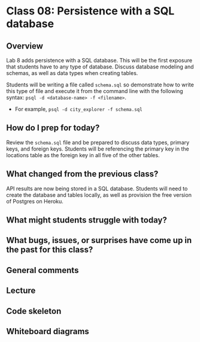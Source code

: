 # Class 08: Persistence with a SQL database

## Overview

Lab 8 adds persistence with a SQL database. This will be the first exposure that students have to any type of database. Discuss database modeling and schemas, as well as data types when creating tables. 

Students will be writing a file called `schema.sql` so demonstrate how to write this type of file and execute it from the command line with the following syntax: `psql -d <database-name> -f <filename>`.
  - For example, `psql -d city_explorer -f schema.sql`

## How do I prep for today?

Review the `schema.sql` file and be prepared to discuss data types, primary keys, and foreign keys. Students will be referencing the primary key in the locations table as the foreign key in all five of the other tables.

## What changed from the previous class?

API results are now being stored in a SQL database. Students will need to create the database and tables locally, as well as provision the free version of Postgres on Heroku. 

## What might students struggle with today?

## What bugs, issues, or surprises have come up in the past for this class?

## General comments

## Lecture

## Code skeleton

## Whiteboard diagrams
